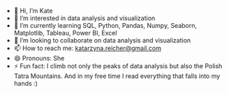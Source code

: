 - 👋 Hi, I’m Kate
- 👀 I’m interested in data analysis and visualization
- 🌱 I’m currently learning SQL, Python, Pandas, Numpy, Seaborn, Matplotlib, Tableau, Power BI, Excel
- 💞️ I’m looking to collaborate on data analysis and visualization
- 📫 How to reach me: katarzyna.reicher@gmail.com
- 😄 Pronouns: She
- ⚡ Fun fact: I climb not only the peaks of data analysis but also the Polish Tatra Mountains. And in my free time I read everything that falls into my hands :)

<!---
KatarzynaRe/KatarzynaRe is a ✨ special ✨ repository because its `README.md` (this file) appears on your GitHub profile.
You can click the Preview link to take a look at your changes.
--->
